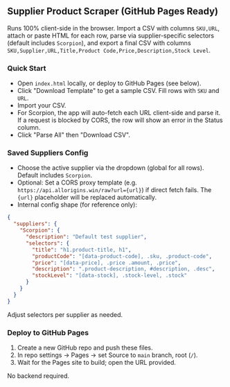 ## Supplier Product Scraper (GitHub Pages Ready)

Runs 100% client-side in the browser. Import a CSV with columns `SKU,URL`, attach or paste HTML for each row, parse via supplier-specific selectors (default includes `Scorpion`), and export a final CSV with columns `SKU,Supplier,URL,Title,Product Code,Price,Description,Stock Level`.

### Quick Start
- Open `index.html` locally, or deploy to GitHub Pages (see below).
- Click "Download Template" to get a sample CSV. Fill rows with `SKU` and `URL`.
- Import your CSV.
- For Scorpion, the app will auto-fetch each URL client-side and parse it. If a request is blocked by CORS, the row will show an error in the Status column.
- Click "Parse All" then "Download CSV".

### Saved Suppliers Config
- Choose the active supplier via the dropdown (global for all rows). Default includes `Scorpion`.
- Optional: Set a CORS proxy template (e.g. `https://api.allorigins.win/raw?url={url}`) if direct fetch fails. The `{url}` placeholder will be replaced automatically.
- Internal config shape (for reference only):

```json
{
  "suppliers": {
    "Scorpion": {
      "description": "Default test supplier",
      "selectors": {
        "title": "h1.product-title, h1",
        "productCode": "[data-product-code], .sku, .product-code",
        "price": "[data-price], .price .amount, .price",
        "description": ".product-description, #description, .desc",
        "stockLevel": "[data-stock], .stock-level, .stock"
      }
    }
  }
}
```

Adjust selectors per supplier as needed.

### Deploy to GitHub Pages
1. Create a new GitHub repo and push these files.
2. In repo settings → Pages → set Source to `main` branch, root (`/`).
3. Wait for the Pages site to build; open the URL provided.

No backend required.


